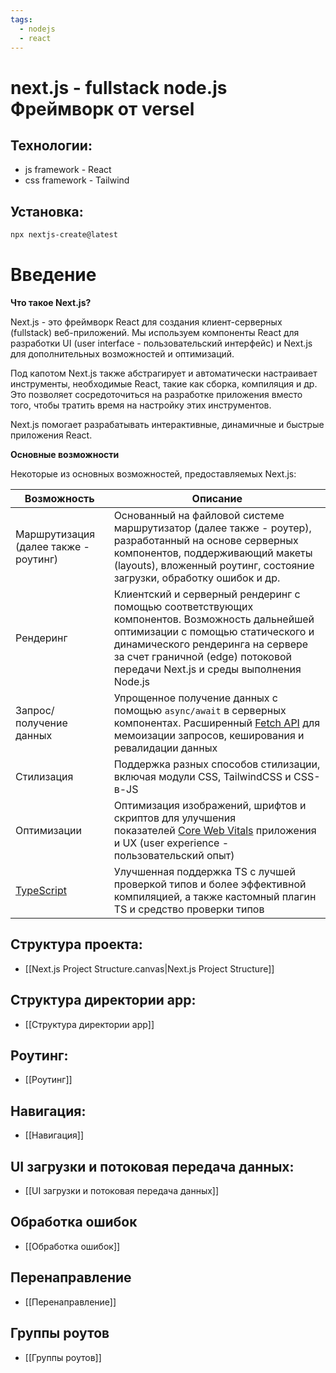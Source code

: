 ```yaml
---
tags:
  - nodejs
  - react
---
```

# next.js - fullstack node.js Фреймворк от versel
## Технологии:
- js framework - React
- css framework - Tailwind
## Установка:
```zsh title="terminal"
npx nextjs-create@latest
```
# Введение

**Что такое Next.js?**

Next.js - это фреймворк React для создания клиент-серверных (fullstack) веб-приложений. Мы используем компоненты React для разработки UI (user interface - пользовательский интерфейс) и Next.js для дополнительных возможностей и оптимизаций.

Под капотом Next.js также абстрагирует и автоматически настраивает инструменты, необходимые React, такие как сборка, компиляция и др. Это позволяет сосредоточиться на разработке приложения вместо того, чтобы тратить время на настройку этих инструментов.

Next.js помогает разрабатывать интерактивные, динамичные и быстрые приложения React.

**Основные возможности**

Некоторые из основных возможностей, предоставляемых Next.js:

|Возможность|Описание|
|---|---|
|Маршрутизация (далее также - роутинг)|Основанный на файловой системе маршрутизатор (далее также - роутер), разработанный на основе серверных компонентов, поддерживающий макеты (layouts), вложенный роутинг, состояние загрузки, обработку ошибок и др.|
|Рендеринг|Клиентский и серверный рендеринг с помощью соответствующих компонентов. Возможность дальнейшей оптимизации с помощью статического и динамического рендеринга на сервере за счет граничной (edge) потоковой передачи Next.js и среды выполнения Node.js|
|Запрос/получение данных|Упрощенное получение данных с помощью `async/await` в серверных компонентах. Расширенный [Fetch API](https://developer.mozilla.org/en-US/docs/Web/API/Fetch_API) для мемоизации запросов, кеширования и ревалидации данных|
|Стилизация|Поддержка разных способов стилизации, включая модули CSS, TailwindCSS и CSS-в-JS|
|Оптимизации|Оптимизация изображений, шрифтов и скриптов для улучшения показателей [Core Web Vitals](https://developers.google.com/search/docs/appearance/core-web-vitals) приложения и UX (user experience - пользовательский опыт)|
|[TypeScript](https://www.typescriptlang.org/)|Улучшенная поддержка TS с лучшей проверкой типов и более эффективной компиляцией, а также кастомный плагин TS и средство проверки типов|
## Структура проекта:
- [[Next.js Project Structure.canvas|Next.js Project Structure]]
## Структура директории app:
- [[Структура директории app]]
## Роутинг:
- [[Роутинг]]
## Навигация:
- [[Навигация]]
## UI загрузки и потоковая передача данных:
- [[UI загрузки и потоковая передача данных]]
## Обработка ошибок
- [[Обработка ошибок]]
## Перенаправление
- [[Перенаправление]]
## Группы роутов
- [[Группы роутов]]